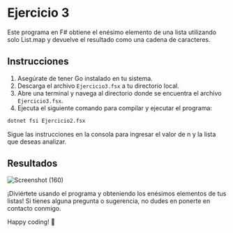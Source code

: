 # Ejercicio 3

Este programa en F# obtiene el enésimo elemento de una lista utilizando solo List.map y devuelve el resultado como una cadena de caracteres.

## Instrucciones

1. Asegúrate de tener Go instalado en tu sistema.
2. Descarga el archivo `Ejercicio3.fsx` a tu directorio local.
3. Abre una terminal y navega al directorio donde se encuentra el archivo `Ejercicio3.fsx`.
4. Ejecuta el siguiente comando para compilar y ejecutar el programa:

```bash
dotnet fsi Ejercicio2.fsx
```

Sigue las instrucciones en la consola para ingresar el valor de n y la lista que deseas analizar.

## Resultados

![Screenshot (160)](https://github.com/Bryancampos20/LenguajesDeProgramacion/blob/main/Recursos/Go/Ejercicio3.png)

¡Diviértete usando el programa y obteniendo los enésimos elementos de tus listas! Si tienes alguna pregunta o sugerencia, no dudes en ponerte en contacto conmigo.

Happy coding! 🚀